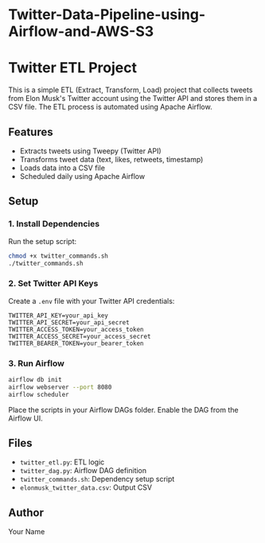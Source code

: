 # Twitter-Data-Pipeline-using-Airflow-and-AWS-S3

# Twitter ETL Project

This is a simple ETL (Extract, Transform, Load) project that collects tweets from Elon Musk's Twitter account using the Twitter API and stores them in a CSV file. The ETL process is automated using Apache Airflow.

## Features
- Extracts tweets using Tweepy (Twitter API)
- Transforms tweet data (text, likes, retweets, timestamp)
- Loads data into a CSV file
- Scheduled daily using Apache Airflow

## Setup

### 1. Install Dependencies
Run the setup script:
```bash
chmod +x twitter_commands.sh
./twitter_commands.sh
```

### 2. Set Twitter API Keys
Create a `.env` file with your Twitter API credentials:
```env
TWITTER_API_KEY=your_api_key
TWITTER_API_SECRET=your_api_secret
TWITTER_ACCESS_TOKEN=your_access_token
TWITTER_ACCESS_SECRET=your_access_secret
TWITTER_BEARER_TOKEN=your_bearer_token
```

### 3. Run Airflow
```bash
airflow db init
airflow webserver --port 8080
airflow scheduler
```
Place the scripts in your Airflow DAGs folder. Enable the DAG from the Airflow UI.

## Files
- `twitter_etl.py`: ETL logic
- `twitter_dag.py`: Airflow DAG definition
- `twitter_commands.sh`: Dependency setup script
- `elonmusk_twitter_data.csv`: Output CSV

## Author
Your Name

